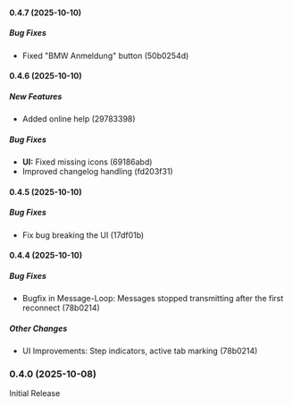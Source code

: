 #### 0.4.7 (2025-10-10)

##### Bug Fixes

*  Fixed "BMW Anmeldung" button (50b0254d)

#### 0.4.6 (2025-10-10)

##### New Features

*  Added online help (29783398)

##### Bug Fixes

* **UI:**  Fixed missing icons (69186abd)
*  Improved changelog handling (fd203f31)

#### 0.4.5 (2025-10-10)

##### Bug Fixes

* Fix bug breaking the UI (17df01b)

#### 0.4.4 (2025-10-10)

##### Bug Fixes

* Bugfix in Message-Loop: Messages stopped transmitting after the first reconnect (78b0214)

##### Other Changes

* UI Improvements: Step indicators, active tab marking (78b0214)

### 0.4.0 (2025-10-08)
Initial Release